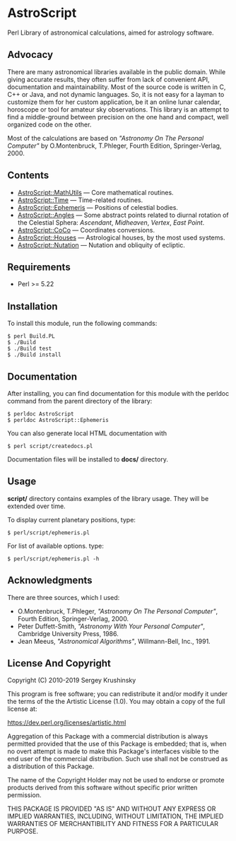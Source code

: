 # AstroScript

Perl Library of astronomical calculations, aimed for astrology software.

## Advocacy

There are many astronomical libraries available in the public domain. While
giving accurate results, they often suffer from lack of convenient API,
documentation and maintainability. Most of the source code is written in C, C++
or Java, and not dynamic languages. So, it is not easy for a layman to customize
them for her custom application, be it an online lunar calendar, horoscope or
tool for amateur sky observations. This library is an attempt to find a
middle-ground between precision on the one hand and compact, well organized
code on the other.

Most of the calculations are based on  _"Astronomy On The Personal Computer"_
by O.Montenbruck, T.Phleger, Fourth Edition, Springer-Verlag, 2000.

## Contents

- [AstroScript::MathUtils](./libAstroScript::MathUtils.pm) — Core mathematical routines.
- [AstroScript::Time](./libAstroScript::Time.pm) — Time-related routines.
- [AstroScript::Ephemeris](./libAstroScript::Ephemeris.pm) — Positions of celestial bodies.
- [AstroScript::Angles](./libAstroScript::Angles.pm) — Some abstract points related to diurnal rotation of the Celestial Sphera: _Ascendant_, _Midheaven_, _Vertex_, _East Point_.
- [AstroScript::CoCo](./libAstroScript::CoCo.pm) —  Coordinates conversions.
- [AstroScript::Houses](./libAstroScript::Houses.pm) —  Astrological houses, by the most used systems.
- [AstroScript::Nutation](./libAstroScript::Nutation.pm) —  Nutation and obliquity of ecliptic.

## Requirements

* Perl >= 5.22

## Installation

To install this module, run the following commands:

```
$ perl Build.PL
$ ./Build
$ ./Build test
$ ./Build install
```

## Documentation

After installing, you can find documentation for this module with the
perldoc command from the parent directory of the library:

```
$ perldoc AstroScript
$ perldoc AstroScript::Ephemeris

```

You can also generate local HTML documentation with

```
$ perl script/createdocs.pl
```

Documentation files will be installed to **docs/** directory.

## Usage

**script/** directory contains examples of the library usage. They will be
extended over time.

To display current planetary positions, type:

```
$ perl/script/ephemeris.pl
```

For list of available options. type:

```
$ perl/script/ephemeris.pl -h
```

## Acknowledgments

There are three sources, which I used:

- O.Montenbruck, T.Phleger, _"Astronomy On The Personal Computer"_,
Fourth Edition, Springer-Verlag, 2000.
- Peter Duffett-Smith, _"Astronomy With Your Personal Computer"_,
Cambridge University Press, 1986.
- Jean Meeus, _"Astronomical Algorithms"_, Willmann-Bell, Inc., 1991.

## License And Copyright

Copyright (C) 2010-2019 Sergey Krushinsky

This program is free software; you can redistribute it and/or modify it
under the terms of the the Artistic License (1.0). You may obtain a
copy of the full license at:

https://dev.perl.org/licenses/artistic.html

Aggregation of this Package with a commercial distribution is always
permitted provided that the use of this Package is embedded; that is,
when no overt attempt is made to make this Package's interfaces visible
to the end user of the commercial distribution. Such use shall not be
construed as a distribution of this Package.

The name of the Copyright Holder may not be used to endorse or promote
products derived from this software without specific prior written
permission.

THIS PACKAGE IS PROVIDED "AS IS" AND WITHOUT ANY EXPRESS OR IMPLIED
WARRANTIES, INCLUDING, WITHOUT LIMITATION, THE IMPLIED WARRANTIES OF
MERCHANTIBILITY AND FITNESS FOR A PARTICULAR PURPOSE.
